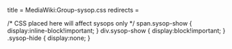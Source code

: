 title = MediaWiki:Group-sysop.css
redirects =
>>>>

/* CSS placed here will affect sysops only */
span.sysop-show {
  display:inline-block!important;
}
div.sysop-show {
  display:block!important;
}
.sysop-hide {
  display:none;
}